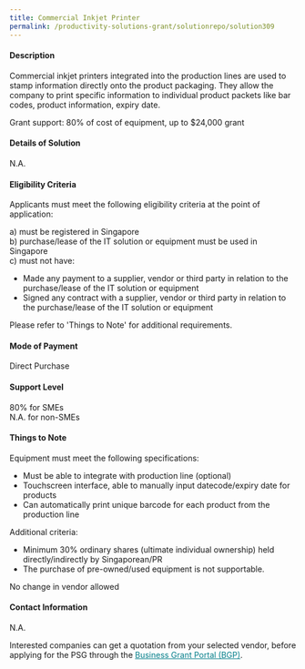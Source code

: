 ```yaml
---
title: Commercial Inkjet Printer
permalink: /productivity-solutions-grant/solutionrepo/solution309
---
```


#### Description

Commercial inkjet printers integrated into the production lines are used to stamp information directly onto the product packaging. They allow the company to print specific information to individual product packets like bar codes, product information, expiry date. 

Grant support: 80% of cost of equipment, up to $24,000 grant

#### Details of Solution

N.A.

#### Eligibility Criteria

Applicants must meet the following eligibility criteria at the point of application:

a) must be registered in Singapore <br>
b) purchase/lease of the IT solution or equipment must be used in Singapore <br>
c) must not have:
- Made any payment to a supplier, vendor or third party in relation to the purchase/lease of the IT solution or equipment
- Signed any contract with a supplier, vendor or third party in relation to the purchase/lease of the IT solution or equipment

Please refer to 'Things to Note' for additional requirements.

#### Mode of Payment
Direct Purchase

#### Support Level
80% for SMEs <br>
N.A. for non-SMEs

#### Things to Note
Equipment must meet the following specifications:
- Must be able to integrate with production line (optional)
- Touchscreen interface, able to manually input datecode/expiry date for products
- Can automatically print unique barcode for each product from the production line

Additional criteria:
- Minimum 30% ordinary shares (ultimate individual ownership) held directly/indirectly by Singaporean/PR
- The purchase of pre-owned/used equipment is not supportable.

No change in vendor allowed

#### Contact Information
N.A.

Interested companies can get a quotation from your selected vendor, before applying for the PSG through the <a target='_blank' style='color:#037e8a' href='https://www.businessgrants.gov.sg/'>Business Grant Portal (BGP)</a>.
